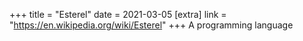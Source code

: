 +++
title = "Esterel"
date = 2021-03-05
[extra]
link = "https://en.wikipedia.org/wiki/Esterel"
+++
A programming language

